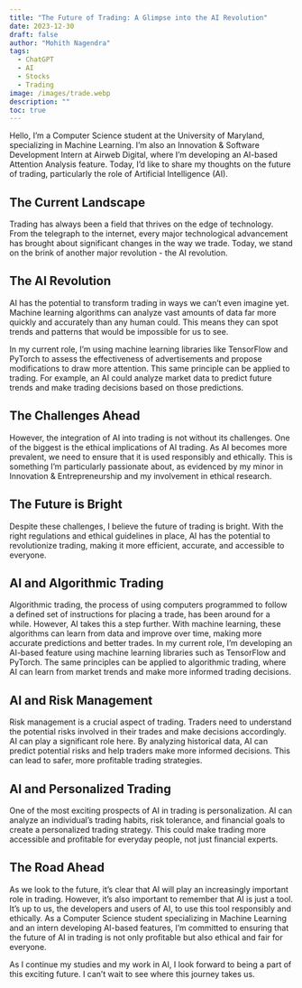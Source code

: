 ```yaml
---
title: "The Future of Trading: A Glimpse into the AI Revolution"
date: 2023-12-30
draft: false
author: "Mohith Nagendra"
tags:
  - ChatGPT
  - AI
  - Stocks
  - Trading
image: /images/trade.webp
description: ""
toc: true
---
```


Hello, I’m a Computer Science student at the University of Maryland, specializing in Machine Learning. I’m also an Innovation & Software Development Intern at Airweb Digital, where I’m developing an AI-based Attention Analysis feature. Today, I’d like to share my thoughts on the future of trading, particularly the role of Artificial Intelligence (AI).

## The Current Landscape
Trading has always been a field that thrives on the edge of technology. From the telegraph to the internet, every major technological advancement has brought about significant changes in the way we trade. Today, we stand on the brink of another major revolution - the AI revolution.

## The AI Revolution
AI has the potential to transform trading in ways we can’t even imagine yet. Machine learning algorithms can analyze vast amounts of data far more quickly and accurately than any human could. This means they can spot trends and patterns that would be impossible for us to see.

In my current role, I’m using machine learning libraries like TensorFlow and PyTorch to assess the effectiveness of advertisements and propose modifications to draw more attention. This same principle can be applied to trading. For example, an AI could analyze market data to predict future trends and make trading decisions based on those predictions.

## The Challenges Ahead
However, the integration of AI into trading is not without its challenges. One of the biggest is the ethical implications of AI trading. As AI becomes more prevalent, we need to ensure that it is used responsibly and ethically. This is something I’m particularly passionate about, as evidenced by my minor in Innovation & Entrepreneurship and my involvement in ethical research.

## The Future is Bright
Despite these challenges, I believe the future of trading is bright. With the right regulations and ethical guidelines in place, AI has the potential to revolutionize trading, making it more efficient, accurate, and accessible to everyone.

## AI and Algorithmic Trading
Algorithmic trading, the process of using computers programmed to follow a defined set of instructions for placing a trade, has been around for a while. However, AI takes this a step further. With machine learning, these algorithms can learn from data and improve over time, making more accurate predictions and better trades. In my current role, I’m developing an AI-based feature using machine learning libraries such as TensorFlow and PyTorch. The same principles can be applied to algorithmic trading, where AI can learn from market trends and make more informed trading decisions.

## AI and Risk Management
Risk management is a crucial aspect of trading. Traders need to understand the potential risks involved in their trades and make decisions accordingly. AI can play a significant role here. By analyzing historical data, AI can predict potential risks and help traders make more informed decisions. This can lead to safer, more profitable trading strategies.

## AI and Personalized Trading
One of the most exciting prospects of AI in trading is personalization. AI can analyze an individual’s trading habits, risk tolerance, and financial goals to create a personalized trading strategy. This could make trading more accessible and profitable for everyday people, not just financial experts.

## The Road Ahead
As we look to the future, it’s clear that AI will play an increasingly important role in trading. However, it’s also important to remember that AI is just a tool. It’s up to us, the developers and users of AI, to use this tool responsibly and ethically. As a Computer Science student specializing in Machine Learning and an intern developing AI-based features, I’m committed to ensuring that the future of AI in trading is not only profitable but also ethical and fair for everyone.

As I continue my studies and my work in AI, I look forward to being a part of this exciting future. I can’t wait to see where this journey takes us.